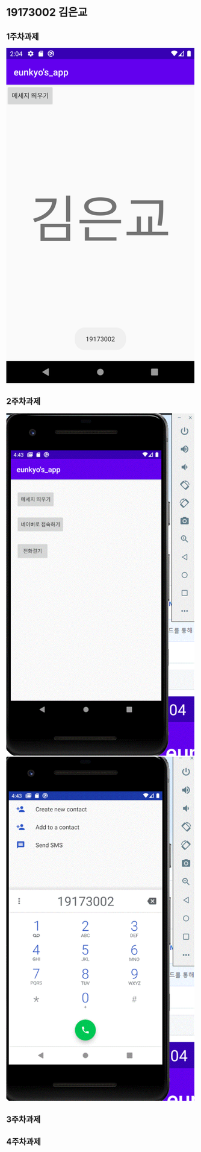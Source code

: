 # 19173002 김은교

## 1주차과제


<img width ="500" height = "" src= "./png/cap2.png">


## 2주차과제


<img width ="500" height = "" src= "./png/2주차-1.GIF">
<img width ="500" height = "" src= "./png/2주차-2.GIF">


## 3주차과제

## 4주차과제
